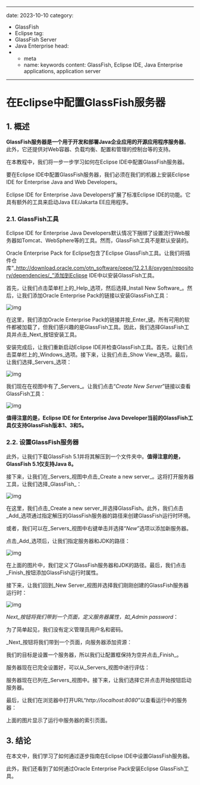 ---
date: 2023-10-10
category:
  - GlassFish
  - Eclipse
tag:
  - GlassFish Server
  - Java Enterprise
head:
  - - meta
    - name: keywords
      content: GlassFish, Eclipse IDE, Java Enterprise applications, application server
------
# 在Eclipse中配置GlassFish服务器

## 1. 概述

**GlassFish服务器是一个用于开发和部署Java企业应用的开源应用程序服务器**。此外，它还提供对Web容器、负载均衡、配置和管理的控制台等的支持。

在本教程中，我们将一步一步学习如何在Eclipse IDE中配置GlassFish服务器。

要在Eclipse IDE中配置GlassFish服务器，我们必须在我们的机器上安装Eclipse IDE for Enterprise Java and Web Developers。

Eclipse IDE for Enterprise Java Developers扩展了标准Eclipse IDE的功能。它具有额外的工具来启动Java EE/Jakarta EE应用程序。

### 2.1. GlassFish工具

Eclipse IDE for Enterprise Java Developers默认情况下捆绑了设置流行Web服务器如Tomcat、WebSphere等的工具。然而，GlassFish工具不是默认安装的。

Oracle Enterprise Pack for Eclipse包含了Eclipse GlassFish工具。让我们将插件仓库“_http://download.oracle.com/otn_software/oepe/12.2.1.8/oxygen/repository/dependencies/_”添加到Eclipse IDE中以安装GlassFish工具。

首先，让我们点击菜单栏上的_Help_选项，然后选择_Install New Software_。然后，让我们添加Oracle Enterprise Pack的链接以安装GlassFish工具：

![img](https://www.baeldung.com/wp-content/uploads/2023/10/install_glassfishtool_from_oracle_pack.png)

在这里，我们添加Oracle Enterprise Pack的链接并按_Enter_键。所有可用的软件都被加载了，但我们感兴趣的是GlassFish工具。因此，我们选择GlassFish工具并点击_Next_按钮安装工具。

安装完成后，让我们重新启动Eclipse IDE并检查GlassFish工具。首先，让我们点击菜单栏上的_Windows_选项。接下来，让我们点击_Show View_选项。最后，让我们选择_Servers_选项：

![img](https://www.baeldung.com/wp-content/uploads/2023/10/server_view_within_eclipse.png)

我们现在在视图中有了_Servers_。让我们点击“_Create New Server_”链接以查看GlassFish工具：

![img](https://www.baeldung.com/wp-content/uploads/2023/10/glassfish_tool_in_eclipse.png)

**值得注意的是，Eclipse IDE for Enterprise Java Developer当前的GlassFish工具仅支持GlassFish版本1、3和5。**

### 2.2. 设置GlassFish服务器

此外，让我们下载GlassFish 5.1并将其解压到一个文件夹中。**值得注意的是，GlassFish 5.1仅支持Java 8。**

接下来，让我们在_Servers_视图中点击_Create a new server_。这将打开服务器工具，让我们选择_GlassFish_：

![img](https://www.baeldung.com/wp-content/uploads/2023/10/add_new_glassfish_server_runtime.png)

在这里，我们点击_Create a new server_并选择GlassFish。此外，我们点击_Add_选项通过指定解压的GlassFish服务器的路径来创建GlassFish运行时环境。

或者，我们可以在_Servers_视图中右键单击并选择“_New_”选项以添加新服务器。

点击_Add_选项后，让我们指定服务器和JDK的路径：

![img](https://www.baeldung.com/wp-content/uploads/2023/10/glass_fish_runtime_property.png)

在上面的图片中，我们定义了GlassFish服务器和JDK的路径。最后，我们点击_Finish_按钮添加GlassFish运行时属性。

接下来，让我们回到_New Server_视图并选择我们刚刚创建的GlassFish服务器运行时：

![img](https://www.baeldung.com/wp-content/uploads/2023/10/select_glassfish_runtime_configuration.png)

_Next_按钮将我们带到一个页面，定义服务器属性，如_Admin password_：

为了简单起见，我们没有定义管理员用户名和密码。

_Next_按钮将我们带到一个页面，向服务器添加资源：

我们的目标是设置一个服务器，所以我们让配置框保持为空并点击_Finish_。

服务器现在已完全设置好，可以从_Servers_视图中进行评估：

服务器现在已列在_Servers_视图中。接下来，让我们选择它并点击开始按钮启动服务器。

最后，让我们在浏览器中打开URL“_http://localhost:8080_”以查看运行中的服务器：

上面的图片显示了运行中服务器的索引页面。

## 3. 结论

在本文中，我们学习了如何通过逐步指南在Eclipse IDE中设置GlassFish服务器。

此外，我们还看到了如何通过Oracle Enterprise Pack安装Eclipse GlassFish工具。
